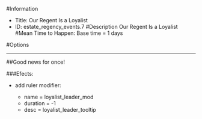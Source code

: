 #Information
 - Title: Our Regent Is a Loyalist
 - ID: estate_regency_events.7
#Description
Our Regent Is a Loyalist
#Mean Time to Happen:
Base time = 1 days

#Options

___
##Good news for once!

###Efects:<ul><li>add ruler modifier:</li><ul><li>name = loyalist_leader_mod</li><li>duration = -1</li><li>desc = loyalist_leader_tooltip</li></ul></ul>
